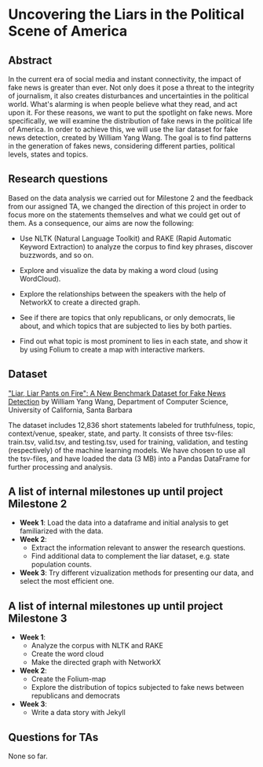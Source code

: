 # Uncovering the Liars in the Political Scene of America

## Abstract
In the current era of social media and instant connectivity, the impact of fake news is greater than ever. Not only does it pose a threat to the integrity of journalism, it also creates disturbances and uncertainties in the political world. What's alarming is when people believe what they read, and act upon it. For these reasons, we want to put the spotlight on fake news. More specifically, we will examine the distribution of fake news in the political life of America. In order to achieve this, we will use the liar dataset for fake news detection, created by William Yang Wang. The goal is to find patterns in the generation of fakes news, considering different parties, political levels, states and topics.

## Research questions
Based on the data analysis we carried out for Milestone 2 and the feedback from our assigned TA, we changed the direction of this project in order to focus more on the statements themselves and what we could get out of them. As a consequence, our aims are now the following:

- Use NLTK (Natural Language Toolkit) and RAKE (Rapid Automatic Keyword Extraction) to analyze the corpus to find key phrases, discover buzzwords, and so on.

- Explore and visualize the data by making a word cloud (using WordCloud).

- Explore the relationships between the speakers with the help of NetworkX to create a directed graph.

- See if there are topics that only republicans, or only democrats, lie about, and which topics that are subjected to lies by both parties.

- Find out what topic is most prominent to lies in each state, and show it by using Folium to create a map with interactive markers.

## Dataset
["Liar, Liar Pants on Fire": A New Benchmark Dataset for Fake News Detection](https://www.cs.ucsb.edu/~william/papers/acl2017.pdf) by William Yang Wang, Department of Computer Science, University of California, Santa Barbara

The dataset includes 12,836 short statements labeled for truthfulness, topic, context/venue, speaker, state, and party. It consists of three tsv-files: train.tsv, valid.tsv, and testing.tsv, used for training, validation, and testing (respectively) of the machine learning models. We have chosen to use all the tsv-files, and have loaded the data (3 MB) into a Pandas DataFrame for further processing and analysis.

## A list of internal milestones up until project Milestone 2
- __Week 1__: Load the data into a dataframe and initial analysis to get familiarized with the data.
- __Week 2__:
  - Extract the information relevant to answer the research questions.
  - Find additional data to complement the liar dataset, e.g. state population counts.
- __Week 3__: Try different vizualization methods for presenting our data, and select the most efficient one.

## A list of internal milestones up until project Milestone 3
- __Week 1__: 
  - Analyze the corpus with NLTK and RAKE
  - Create the word cloud
  - Make the directed graph with NetworkX
- __Week 2__: 
  - Create the Folium-map
  - Explore the distribution of topics subjected to fake news between republicans and democrats
- __Week 3__:
  - Write a data story with Jekyll

## Questions for TAs
None so far.
